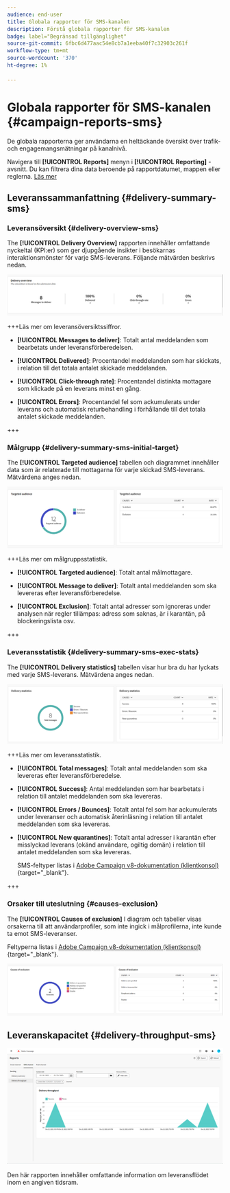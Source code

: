 ```yaml
---
audience: end-user
title: Globala rapporter för SMS-kanalen
description: Förstå globala rapporter för SMS-kanalen
badge: label="Begränsad tillgänglighet"
source-git-commit: 6fbc6d477aac54e8cb7a1eeba40f7c32903c261f
workflow-type: tm+mt
source-wordcount: '370'
ht-degree: 1%

---
```


# Globala rapporter för SMS-kanalen {#campaign-reports-sms}

De globala rapporterna ger användarna en heltäckande översikt över trafik- och engagemangsmätningar på kanalnivå.

Navigera till **[!UICONTROL Reports]** menyn i **[!UICONTROL Reporting]** -avsnitt. Du kan filtrera dina data beroende på rapportdatumet, mappen eller reglerna. [Läs mer](global-reports.md)

## Leveranssammanfattning {#delivery-summary-sms}

### Leveransöversikt {#delivery-overview-sms}

The **[!UICONTROL Delivery Overview]** rapporten innehåller omfattande nyckeltal (KPI:er) som ger djupgående insikter i besökarnas interaktionsmönster för varje SMS-leverans. Följande mätvärden beskrivs nedan.

![](assets/global_report_sms_delivery_overview.png)

+++Läs mer om leveransöversiktssiffror.

* **[!UICONTROL Messages to deliver]**: Totalt antal meddelanden som bearbetats under leveransförberedelsen.

* **[!UICONTROL Delivered]**: Procentandel meddelanden som har skickats, i relation till det totala antalet skickade meddelanden.

* **[!UICONTROL Click-through rate]**: Procentandel distinkta mottagare som klickade på en leverans minst en gång.

* **[!UICONTROL Errors]**: Procentandel fel som ackumulerats under leverans och automatisk returbehandling i förhållande till det totala antalet skickade meddelanden.

+++

### Målgrupp {#delivery-summary-sms-initial-target}

The **[!UICONTROL Targeted audience]** tabellen och diagrammet innehåller data som är relaterade till mottagarna för varje skickad SMS-leverans. Mätvärdena anges nedan.

![](assets/global_report_sms_targeted_audience.png)

+++Läs mer om målgruppsstatistik.

* **[!UICONTROL Targeted audience]**: Totalt antal målmottagare.

* **[!UICONTROL Message to deliver]**: Totalt antal meddelanden som ska levereras efter leveransförberedelse.

* **[!UICONTROL Exclusion]**: Totalt antal adresser som ignoreras under analysen när regler tillämpas: adress som saknas, är i karantän, på blockeringslista osv.

+++

### Leveransstatistik {#delivery-summary-sms-exec-stats}

The **[!UICONTROL Delivery statistics]** tabellen visar hur bra du har lyckats med varje SMS-leverans. Mätvärdena anges nedan.

![](assets/global_report_sms_delivery_statistics.png)

+++Läs mer om leveransstatistik.

* **[!UICONTROL Total messages]**: Totalt antal meddelanden som ska levereras efter leveransförberedelse.

* **[!UICONTROL Success]**: Antal meddelanden som har bearbetats i relation till antalet meddelanden som ska levereras.

* **[!UICONTROL Errors / Bounces]**: Totalt antal fel som har ackumulerats under leveranser och automatisk återinläsning i relation till antalet meddelanden som ska levereras.

* **[!UICONTROL New quarantines]**: Totalt antal adresser i karantän efter misslyckad leverans (okänd användare, ogiltig domän) i relation till antalet meddelanden som ska levereras.

  SMS-feltyper listas i [Adobe Campaign v8-dokumentation (klientkonsol)](https://experienceleague.adobe.com/docs/campaign/campaign-v8/send/failures/delivery-failures.html#sms-quarantines){target="_blank"}.

+++

### Orsaker till uteslutning {#causes-exclusion}

The **[!UICONTROL Causes of exclusion]** I diagram och tabeller visas orsakerna till att användarprofiler, som inte ingick i målprofilerna, inte kunde ta emot SMS-leveranser.

Feltyperna listas i [Adobe Campaign v8-dokumentation (klientkonsol)](https://experienceleague.adobe.com/docs/campaign/campaign-v8/send/failures/delivery-failures.html#email-error-types){target="_blank"}.

![](assets/global_report_sms_causes_exclusion.png)

## Leveranskapacitet {#delivery-throughput-sms}

![](assets/global_report_sms_delivery_throughput.png)

Den här rapporten innehåller omfattande information om leveransflödet inom en angiven tidsram.
